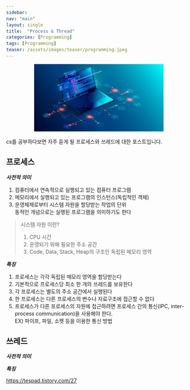 ```yaml
---
sidebar:
nav: "main"
layout: single
title:  "Process & Thread"
categories: [Programming]
tags: [Programming]
teaser: /assets/images/teaser/programming.jpeg
---
```


<p align="center"><img src="/assets/images/teaser/programming.jpeg" width="70%" height="auto"></p>

cs를 공부하다보면 자주 듣게 될 프로세스와 쓰레드에 대한 포스트입니다.


프로세스
---
*__사전적 의미__*
1. 컴퓨터에서 연속적으로 실행되고 있는 컴퓨터 프로그램
2. 메모리에서 실행되고 있는 프로그램의 인스턴스(독립적인 객체)
3. 운영체제로부터 시스템 자원을 할당받는 작업의 단위\
   동적인 개념으로는 실행된 프로그램을 의미하기도 한다

> 시스템 자원 이란?
> 1. CPU 시간
> 2. 운영되기 위해 필요한 주소 공간
> 3. Code, Data, Stack, Heap의 구조인 독립된 메모리 영역

*__특징__*
1. 프로세스는 각각 독립된 메모리 영역을 할당받는다
2. 기본적으로 프로세스당 최소 한 개의 쓰레드를 보유한다
3. 각 프로세스는 별도의 주소 공간에서 실행된다
4. 한 프로세스는 다른 프로세스의 변수나 자료구조에 접근할 수 없다
5. 프로세스가 다른 프로세스의 자원에 접근하려면 프로세스 간의 통신(IPC, inter-process communication)을 사용해야 한다.\
   EX) 파이프, 파일, 소켓 등을 이용한 통신 방법


쓰레드
---
*__사전적 의미__*



*__특징__*



https://tespad.tistory.com/27

